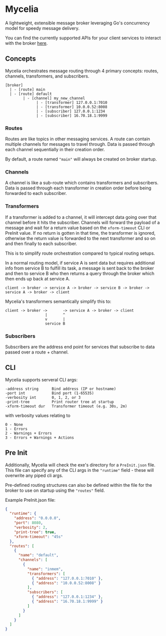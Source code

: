 # Mycelia

A lightweight, extensible message broker leveraging Go's concurrency model for
speedy message delivery.

You can find the currently supported APIs for your client services to interact
with the broker [here](https://github.com/orgs/SignalWeave/repositories).

## Concepts

Mycelia orchestrates message routing through 4 primary concepts: routes,
channels, transformers, and subscribers.

```
[broker]
  | - [route] main
  | - [route] default
        | - [channel] my_new_channel
              | - [transformer] 127.0.0.1:7010
              | - [transformer] 10.0.0.52:8008
              | - [subscriber] 127.0.0.1:1234
              | - [subscriber] 16.70.18.1:9999
```

### Routes

Routes are like topics in other messaging services. A route can contain multiple
channels for messages to travel through. Data is passed through each channel
sequentially in their creation order.

By default, a route named `"main"` will always be created on broker startup.

### Channels

A channel is like a sub-route which contains transformers and subscribers. Data
is passed through each transformer in creation order before being forwarded to
each subscriber.

### Transformers

If a transformer is added to a channel, it will intercept data going over that
channel before it hits the subscriber. Channels will forward the payload of a
message and wait for a return value based on the `xform-timeout` CLI or PreInit
value. If no return is gotten in that time, the transformer is ignored,
otherwise the return value is forwarded to the next transformer and so on and
then finally to each subscriber.

This is to simplify route orchestration compared to typical routing setups.

In a normal routing model, if service A is sent data but requires additional
info from service B to fulfill its task, a message is sent back to the broker
and then to service B who then returns a query through the broker which then
ends up back at service A.

```
client -> broker -> service A -> broker -> service B -> broker -> service A -> broker -> client
```

Mycelia's transformers semantically simplify this to:

```
client -> broker ->       -> service A -> broker -> client
                  |       ^
                  v       |
                  service B
```

### Subscribers

Subscribers are the address end point for services that subscribe to data passed
over a route + channel.

## CLI

Mycelia supports serveral CLI args:

```
-address string      Bind address (IP or hostname)
-port int            Bind port (1-65535)
-verbosity int       0, 1, 2, or 3
-print-tree          Print router tree at startup
-xform-timeout dur   Transformer timeout (e.g. 30s, 2m)
```

with verbosity values relating to
```
0 - None
1 - Errors
2 - Warnings + Errors
3 - Errors + Warnings + Actions
```

## Pre Init

Additionally, Mycelia will check the exe's directory for a `PreInit.json` file.
This file can specify any of the CLI args in the `"runtime"` field - these will
overwrite any piped cli args.

Pre-defined routing structures can also be defined within the file for the
broker to use on startup using the `"routes"` field.

Example PreInit.json file:
```json
{
  "runtime": {
    "address": "0.0.0.0",
    "port": 8080,
    "verbosity": 2,
    "print-tree": true,
    "xform-timeout": "45s"
  },
  "routes": [
    {
      "name": "default",
      "channels": [
        {
          "name": "inmem",
          "transformers": [
            { "address": "127.0.0.1:7010" },
            { "address": "10.0.0.52:8008" }
          ],
          "subscribers": [
            { "address": "127.0.0.1:1234" },
            { "address": "16.70.18.1:9999" }
          ]
        }
      ]
    }
  ]
}
```
